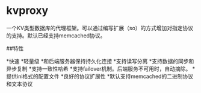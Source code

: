 # kvproxy
一个KV类型数据库的代理框架。可以通过编写扩展（so）的方式增加对指定协议的支持。默认已经支持memcached协议。

##特性

*快速
*轻量级
*和后端服务器保持持久化连接
*支持读写分离
*支持数据的同步和异步复制
*支持一致性哈希
*支持failover机制。后端服务不可用时，自动摘除。
*提供ini格式的配置文件
*良好的协议扩展性
*默认支持memcached的二进制协议和文本协议
